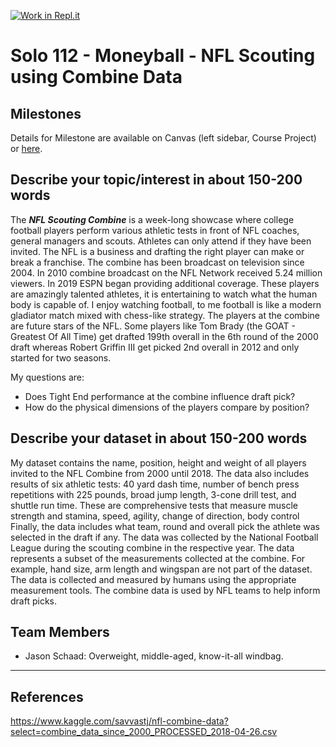 [![Work in Repl.it](https://classroom.github.com/assets/work-in-replit-14baed9a392b3a25080506f3b7b6d57f295ec2978f6f33ec97e36a161684cbe9.svg)](https://classroom.github.com/online_ide?assignment_repo_id=362867&assignment_repo_type=GroupAssignmentRepo)
# Solo 112 - Moneyball - NFL Scouting using Combine Data

## Milestones

Details for Milestone are available on Canvas (left sidebar, Course Project) or [here](https://firas.moosvi.com/courses/data301/project/milestone01.html).

## Describe your topic/interest in about 150-200 words

The ***NFL Scouting Combine*** is a week-long showcase where college football players perform various athletic tests in front of NFL coaches, general managers and scouts. Athletes can only attend if they have been invited. The NFL is a business and drafting the right player can make or break a franchise. The combine has been broadcast on television since 2004. In 2010 combine broadcast on the NFL Network received 5.24 million viewers. In 2019 ESPN began providing additional coverage. These players are amazingly talented athletes, it is entertaining to watch what the human body is capable of. I enjoy watching football, to me football is like a modern gladiator match mixed with chess-like strategy. The players at the combine are future stars of the NFL. Some players like Tom Brady (the GOAT - Greatest Of All Time) get drafted 199th overall in the 6th round of the 2000 draft whereas Robert Griffin III get picked 2nd overall in 2012 and only started for two seasons.

My questions are:
- Does Tight End performance at the combine influence draft pick?
- How do the physical dimensions of the players compare by position?

## Describe your dataset in about 150-200 words

My dataset contains the name, position, height and weight of all players invited to the NFL Combine from 2000 until 2018. The data also includes results of six athletic tests: 40 yard dash time, number of bench press repetitions with 225 pounds, broad jump length, 3-cone drill test, and shuttle run time. These are comprehensive tests that measure muscle strength and stamina, speed, agility, change of direction, body control Finally, the data includes what team, round and overall pick the athlete was selected in the draft if any. The data was collected by the National Football League during the scouting combine in the respective year. The data represents a subset of the measurements collected at the combine. For example, hand size, arm length and wingspan are not part of the dataset. The data is collected and measured by humans using the appropriate measurement tools. The combine data is used by NFL teams to help inform draft picks.  

## Team Members

- Jason Schaad: Overweight, middle-aged, know-it-all windbag.

---

## References

https://www.kaggle.com/savvastj/nfl-combine-data?select=combine_data_since_2000_PROCESSED_2018-04-26.csv
